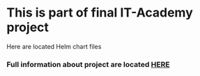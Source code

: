 # This is part of final IT-Academy project

Here are located Helm chart files

### Full information about project are located [HERE](https://github.com/pluhin/sa.it-academy.by/tree/md-sa2-22-22/Andrei_Baitau)

